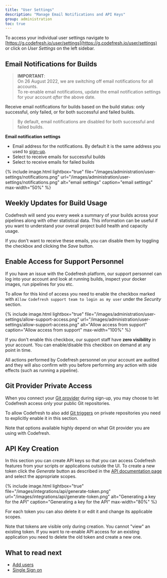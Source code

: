 ```yaml
---
title: "User Settings"
description: "Manage Email Notifications and API Keys"
group: administration
toc: true
---
```


To access your individual user settings navigate to [https://g.codefresh.io/user/settings](https://g.codefresh.io/user/settings) or click on *User Settings* on the left sidebar.

## Email Notifications for Builds 

> **IMPORTANT**:  
  On 26 August 2022, we are switching off email notifications for all accounts.  
  To re-enable email notifications, update the email notification settings for your account _after_ the above date.
  

Receive email notifications for builds based on the build status: only successful, only failed, or for both successful and failed builds.  

> By default, email notifications are disabled for both successful and failed builds.

**Email notification settings**  

* Email address for the notifications. By default it is the same address you used to [sign-up]({{site.baseurl}}/docs/getting-started/create-a-codefresh-account/).
* Select to receive emails for successful builds
* Select to receive emails for failed builds


{% include image.html
lightbox="true"
file="/images/administration/user-settings/notifications.png"
url="/images/administration/user-settings/notifications.png"
alt="email settings"
caption="email settings"
max-width="50%"
%}



## Weekly Updates for Build Usage

Codefresh will send you every week a summary of your builds across your pipelines along with other statistical data. This information can be useful if you want to understand your overall project build health and capacity usage.

If you don't want to receive these emails, you can disable them by toggling the checkbox and clicking the *Save* button.

## Enable Access for Support Personnel

If you have an issue with the Codefresh platform, our support personnel can log into your account and look at running
builds, inspect your docker images, run pipelines for you etc.

To allow for this kind of access you need to enable the checkbox marked with `Allow Codefresh support team to login as my user` 
under the *Security* section.

{% include image.html
lightbox="true"
file="/images/administration/user-settings/allow-support-access.png"
url="/images/administration/user-settings/allow-support-access.png"
alt="Allow access from support"
caption="Allow access from support"
max-width="100%"
%}

If you don't enable this checkbox, our support staff have **zero visibility** in your account. You can enable/disable this checkbox on demand at any point in time.

All actions performed by Codefresh personnel on your account are audited and they will also confirm with you before performing any action with side effects (such as running a pipeline).


## Git Provider Private Access

When you connect your [Git provider]({{site.baseurl}}/docs/integrations/git-providers/) during sign-up, you may choose to let Codefresh access only your public Git repositories.

To allow Codefresh to also add [Git triggers]({{site.baseurl}}/docs/configure-ci-cd-pipeline/triggers/git-triggers/) on private repositories you need to explicitly enable it in this section. 

Note that options available highly depend on what Git provider you are using with Codefresh.

## API Key Creation

In this section you can create API keys so that you can access Codefresh features from your scripts or applications outside the UI. To create a new token click the *Generate* button as described in the [API documentation page]({{site.baseurl}}/docs/integrations/codefresh-api/#authentication-instructions) and select the appropriate scopes.

{% include image.html
lightbox="true"
file="/images/integrations/api/generate-token.png"
url="/images/integrations/api/generate-token.png"
alt="Generating a key for the API"
caption="Generating a key for the API"
max-width="80%"
%}

For each token you can also delete it or edit it and change its applicable scopes.

Note that tokens are visible only during creation. You cannot "view" an existing token. If you want to re-enable API access for an existing application you need to delete the old token and create a new one.



## What to read next

* [Add users]({{site.baseurl}}/docs/administration/invite-your-team-member/)
* [Single Sign on]({{site.baseurl}}/docs/administration/single-sign-on/)


